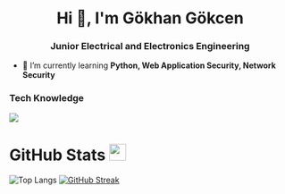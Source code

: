 <h1 align="center">Hi 👋, I'm Gökhan Gökcen</h1>
<h3 align="center">Junior Electrical and Electronics Engineering</h3>


- 🌱 I’m currently learning **Python, Web Application Security, Network Security**



### Tech Knowledge
<p align="start">
  <a href="https://www.linkedin.com/in/gokhangokcen/">
    <img src="https://skillicons.dev/icons?i=linux,python,c,bash,django,html,css,bootstrap,matlab" />
  </a>
</p>


# GitHub Stats <img src="assets/images/Comet.png" width="30">
![Top Langs](https://github-readme-stats.vercel.app/api/top-langs/?username=gokhangokcen1&theme=dark&hide_border=true&include_all_commits=false&count_private=false&layout=compact)
[![GitHub Streak](https://streak-stats.demolab.com?user=gokhangokcen1&theme=dark&hide_border=true&border_radius=2&locale=tr&date_format=j%20M%5B%20Y%5D&card_width=500)](https://git.io/streak-stats)
